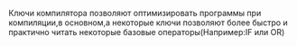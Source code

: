 Ключи компилятора позволяют оптимизировать программы при компиляции,в основном,а некоторые ключи позволяют более быстро и практично читать некоторые базовые операторы(Например:IF или OR)
